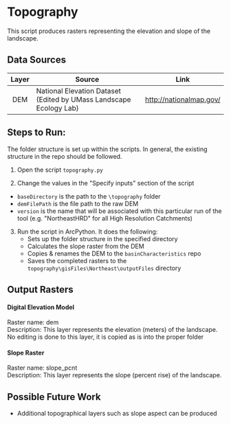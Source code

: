 Topography
==========

This script produces rasters representing the elevation and slope of the landscape.


## Data Sources
|    Layer   | Source                                                             | Link                      |
|   :-----:  | ------                                                             | ----                      |
|     DEM    | National Elevation Dataset (Edited by UMass Landscape Ecology Lab) | http://nationalmap.gov/   |


## Steps to Run:

The folder structure is set up within the scripts. In general, the existing structure in the repo should be followed. 

1. Open the script `topography.py`

2. Change the values in the "Specify inputs" section of the script
 - `baseDirectory` is the path to the `\topography` folder
 - `demFilePath` is the file path to the raw DEM
 - `version` is the name that will be associated with this particular run of the tool (e.g. "NortheastHRD" for all High Resolution Catchments)

3. Run the script in ArcPython. It does the following:
   - Sets up the folder structure in the specified directory
   - Calculates the slope raster from the DEM
   - Copies & renames the DEM to the `basinCharacteristics` repo
   - Saves the completed rasters to the `topography\gisFiles\Northeast\outputFiles` directory

## Output Rasters

#### Digital Elevation Model
Raster name: dem <br>
Description: This layer represents the elevation (meters) of the landscape. No editing is done to this layer, it is copied as is into the proper folder

#### Slope Raster
Raster name: slope_pcnt <br>
Description: This layer represents the slope (percent rise) of the landscape.

## Possible Future Work
- Additional topographical layers such as slope aspect can be produced